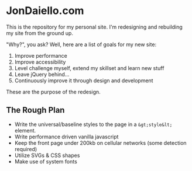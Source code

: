 # JonDaiello.com
This is the repository for my personal site. I'm redesigning and rebuilding my site from the ground up. 

"Why?", you ask? Well, here are a list of goals for my new site:

1. Improve performance
2. Improve accessibility
3. Level challenge myself, extend my skillset and learn new stuff
4. Leave jQuery behind...
5. Continuously improve it through design and development

These are the purpose of the redesign.

## The Rough Plan
- Write the universal/baseline styles to the page in a `&gt;style&lt;` element.
- Write performance driven vanilla javascript
- Keep the front page under 200kb on cellular networks (some detection required)
- Utilize SVGs & CSS shapes
- Make use of system fonts
